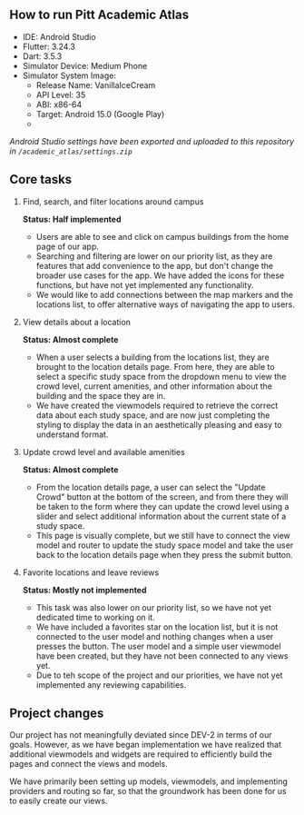 ## How to run Pitt Academic Atlas
* IDE: Android Studio
* Flutter: 3.24.3
* Dart: 3.5.3
* Simulator Device: Medium Phone
* Simulator System Image:
  * Release Name: VanillaIceCream
  * API Level: 35
  * ABI: x86-64
  * Target: Android 15.0 (Google Play)
  * 

*Android Studio settings have been exported and uploaded to this repository in `/academic_atlas/settings.zip`*

## Core tasks
1. Find, search, and filter locations around campus

   **Status: Half implemented**
    * Users are able to see and click on campus buildings from the home page of our app.
    * Searching and filtering are lower on our priority list, as they are features that add convenience to the app, but don't change the broader use cases for the app. We have added the icons for these functions, but have not yet implemented any functionality.
    * We would like to add connections between the map markers and the locations list, to offer alternative ways of navigating the app to users.


2. View details about a location

   **Status: Almost complete**
    * When a user selects a building from the locations list, they are brought to the location details page. From here, they are able to select a specific study space from the dropdown menu to view the crowd level, current amenities, and other information about the building and the space they are in.
    * We have created the viewmodels required to retrieve the correct data about each study space, and are now just completing the styling to display the data in an aesthetically pleasing and easy to understand format. 

    
3. Update crowd level and available amenities

   **Status: Almost complete**  
    * From the location details page, a user can select the "Update Crowd" button at the bottom of the screen, and from there they will be taken to the form where they can update the crowd level using a slider and select additional information about the current state of a study space.
    * This page is visually complete, but we still have to connect the view model and router to update the study space model and take the user back to the location details page when they press the submit button. 


4. Favorite locations and leave reviews

   **Status: Mostly not implemented**  
    * This task was also lower on our priority list, so we have not yet dedicated time to working on it. 
    * We have included a favorites star on the location list, but it is not connected to the user model and nothing changes when a user presses the button. The user model and a simple user viewmodel have been created, but they have not been connected to any views yet.
    * Due to teh scope of the project and our priorities, we have not yet implemented any reviewing capabilities. 

## Project changes
Our project has not meaningfully deviated since DEV-2 in terms of our goals. However, as we have began implementation we have realized that additional viewmodels and widgets are required to efficiently build the pages and connect the views and models. 

We have primarily been setting up models, viewmodels, and implementing providers and routing so far, so that the groundwork has been done for us to easily create our views. 
